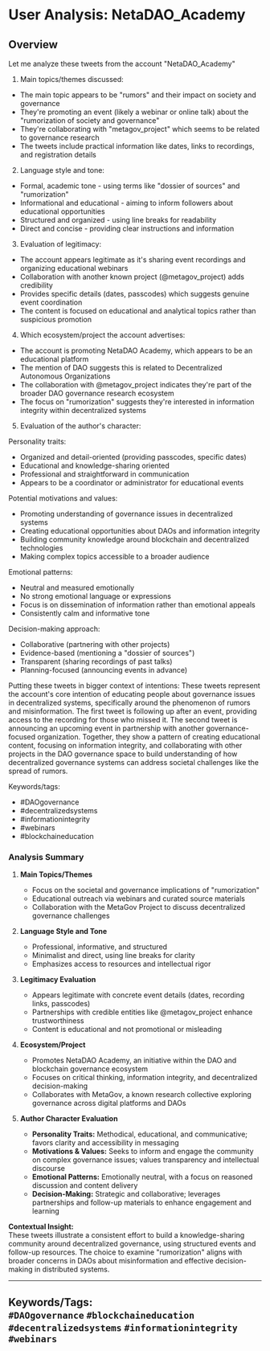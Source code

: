 # User Analysis: NetaDAO_Academy

## Overview

<think>
Let me analyze these tweets from the account "NetaDAO_Academy"

1. Main topics/themes discussed:
- The main topic appears to be "rumors" and their impact on society and governance
- They're promoting an event (likely a webinar or online talk) about the "rumorization of society and governance"
- They're collaborating with "metagov_project" which seems to be related to governance research
- The tweets include practical information like dates, links to recordings, and registration details

2. Language style and tone:
- Formal, academic tone - using terms like "dossier of sources" and "rumorization"
- Informational and educational - aiming to inform followers about educational opportunities
- Structured and organized - using line breaks for readability
- Direct and concise - providing clear instructions and information

3. Evaluation of legitimacy:
- The account appears legitimate as it's sharing event recordings and organizing educational webinars
- Collaboration with another known project (@metagov_project) adds credibility
- Provides specific details (dates, passcodes) which suggests genuine event coordination
- The content is focused on educational and analytical topics rather than suspicious promotion

4. Which ecosystem/project the account advertises:
- The account is promoting NetaDAO Academy, which appears to be an educational platform
- The mention of DAO suggests this is related to Decentralized Autonomous Organizations
- The collaboration with @metagov_project indicates they're part of the broader DAO governance research ecosystem
- The focus on "rumorization" suggests they're interested in information integrity within decentralized systems

5. Evaluation of the author's character:

Personality traits:
- Organized and detail-oriented (providing passcodes, specific dates)
- Educational and knowledge-sharing oriented
- Professional and straightforward in communication
- Appears to be a coordinator or administrator for educational events

Potential motivations and values:
- Promoting understanding of governance issues in decentralized systems
- Creating educational opportunities about DAOs and information integrity
- Building community knowledge around blockchain and decentralized technologies
- Making complex topics accessible to a broader audience

Emotional patterns:
- Neutral and measured emotionally
- No strong emotional language or expressions
- Focus is on dissemination of information rather than emotional appeals
- Consistently calm and informative tone

Decision-making approach:
- Collaborative (partnering with other projects)
- Evidence-based (mentioning a "dossier of sources")
- Transparent (sharing recordings of past talks)
- Planning-focused (announcing events in advance)

Putting these tweets in bigger context of intentions:
These tweets represent the account's core intention of educating people about governance issues in decentralized systems, specifically around the phenomenon of rumors and misinformation. The first tweet is following up after an event, providing access to the recording for those who missed it. The second tweet is announcing an upcoming event in partnership with another governance-focused organization. Together, they show a pattern of creating educational content, focusing on information integrity, and collaborating with other projects in the DAO governance space to build understanding of how decentralized governance systems can address societal challenges like the spread of rumors.

Keywords/tags:
- #DAOgovernance
- #decentralizedsystems
- #informationintegrity
- #webinars
- #blockchaineducation
</think>

### Analysis Summary

1. **Main Topics/Themes**  
   - Focus on the societal and governance implications of "rumorization"
   - Educational outreach via webinars and curated source materials
   - Collaboration with the MetaGov Project to discuss decentralized governance challenges

2. **Language Style and Tone**  
   - Professional, informative, and structured
   - Minimalist and direct, using line breaks for clarity
   - Emphasizes access to resources and intellectual rigor

3. **Legitimacy Evaluation**  
   - Appears legitimate with concrete event details (dates, recording links, passcodes)
   - Partnerships with credible entities like @metagov_project enhance trustworthiness
   - Content is educational and not promotional or misleading

4. **Ecosystem/Project**  
   - Promotes NetaDAO Academy, an initiative within the DAO and blockchain governance ecosystem  
   - Focuses on critical thinking, information integrity, and decentralized decision-making  
   - Collaborates with MetaGov, a known research collective exploring governance across digital platforms and DAOs  

5. **Author Character Evaluation**  
   - **Personality Traits:** Methodical, educational, and communicative; favors clarity and accessibility in messaging  
   - **Motivations & Values:** Seeks to inform and engage the community on complex governance issues; values transparency and intellectual discourse  
   - **Emotional Patterns:** Emotionally neutral, with a focus on reasoned discussion and content delivery  
   - **Decision-Making:** Strategic and collaborative; leverages partnerships and follow-up materials to enhance engagement and learning  

**Contextual Insight:**  
These tweets illustrate a consistent effort to build a knowledge-sharing community around decentralized governance, using structured events and follow-up resources. The choice to examine "rumorization" aligns with broader concerns in DAOs about misinformation and effective decision-making in distributed systems.

---

**Keywords/Tags:**  
`#DAOgovernance` `#blockchaineducation` `#decentralizedsystems` `#informationintegrity` `#webinars`
---
